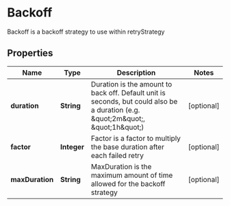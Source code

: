 

# Backoff

Backoff is a backoff strategy to use within retryStrategy

## Properties

| Name | Type | Description | Notes |
|------------ | ------------- | ------------- | -------------|
|**duration** | **String** | Duration is the amount to back off. Default unit is seconds, but could also be a duration (e.g. \&quot;2m\&quot;, \&quot;1h\&quot;) |  [optional] |
|**factor** | **Integer** | Factor is a factor to multiply the base duration after each failed retry |  [optional] |
|**maxDuration** | **String** | MaxDuration is the maximum amount of time allowed for the backoff strategy |  [optional] |



